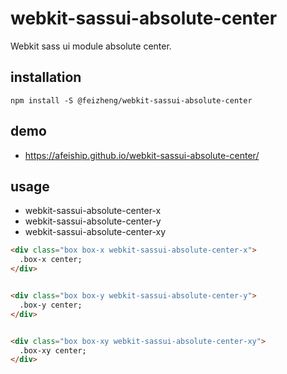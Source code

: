 # webkit-sassui-absolute-center
Webkit sass ui module absolute center.

## installation
```shell
npm install -S @feizheng/webkit-sassui-absolute-center
```

## demo
+ https://afeiship.github.io/webkit-sassui-absolute-center/

## usage
+ webkit-sassui-absolute-center-x
+ webkit-sassui-absolute-center-y
+ webkit-sassui-absolute-center-xy

```html
<div class="box box-x webkit-sassui-absolute-center-x">
  .box-x center;
</div>


<div class="box box-y webkit-sassui-absolute-center-y">
  .box-y center;
</div>


<div class="box box-xy webkit-sassui-absolute-center-xy">
  .box-xy center;
</div>
```
